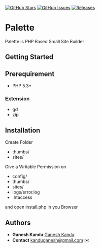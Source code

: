 [![GitHub Stars](https://img.shields.io/github/stars/GaneshKandu/Palette.svg)](https://github.com/GaneshKandu/Palette/stargazers)
[![GitHub Issues](https://img.shields.io/github/issues/GaneshKandu/Palette.svg)](https://github.com/GaneshKandu/Palette/issues) 
[![Releases](https://img.shields.io/github/release/GaneshKandu/Palette.svg)](https://github.com/GaneshKandu/Palette/releases) 



# Palette

Palette is PHP Based Small Site Builder

## Getting Started

## Prerequirement

* PHP 5.3+

### Extension

* gd
* zip

## Installation

Create Folder

* thumbs/
* sites/

Give a Writable Permission on
* config/
* thumbs/
* sites/
* logs/error.log
* .htaccess

and open install.php in you Browser

## Authors

* **Ganesh Kandu** [Ganesh Kandu](https://github.com/GaneshKandu)
* **Contact** [kanduganesh@gmail.com](mailto:kanduganesh@gmail.com) :envelope:


